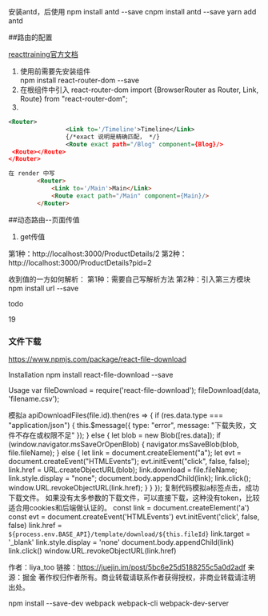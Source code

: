 
安装antd，后使用
npm install antd --save
cnpm install antd --save
yarn add antd





##路由的配置

[reacttraining官方文档](https://reacttraining.com/react-router/)

1. 使用前需要先安装组件   
    npm  install react-router-dom --save
2. 在根组件中引入 react-router-dom
    import {BrowserRouter as Router, Link, Route} from "react-router-dom";
3.   
```xml
<Router>  
                <Link to='/Timeline'>Timeline</Link>
                {/*exact 说明是精确匹配， */}
                <Route exact path="/Blog" component={Blog}/>
 <Route></Route> 
</Router>
```
``` html
在 render 中写
        <Router>
            <Link to='/Main'>Main</Link>
            <Route exact path="/Main" component={Main}/>
        </Router>

```

##动态路由--页面传值
1. get传值

第1种：http://localhost:3000/ProductDetails/2
第2种：http://localhost:3000/ProductDetails?pid=2

收到值的一方如何解析：
第1种：需要自己写解析方法
第2种：引入第三方模块         npm install url --save


todo

19




### 文件下载
https://www.npmjs.com/package/react-file-download

Installation
npm install react-file-download --save

Usage
var fileDownload = require('react-file-download');
fileDownload(data, 'filename.csv');


模拟a
apiDownloadFiles(file.id).then(res => {
          if (res.data.type === "application/json") {
            this.$message({
              type: "error",
              message: "下载失败，文件不存在或权限不足"
            });
          } else {
            let blob = new Blob([res.data]);
            if (window.navigator.msSaveOrOpenBlob) {
              navigator.msSaveBlob(blob, file.fileName);
            } else {
              let link = document.createElement("a");
              let evt = document.createEvent("HTMLEvents");
              evt.initEvent("click", false, false);
              link.href = URL.createObjectURL(blob); 
              link.download = file.fileName;
              link.style.display = "none";
              document.body.appendChild(link);
              link.click();
              window.URL.revokeObjectURL(link.href);
            }
          }
        });
复制代码模拟a标签点击，成功下载文件。
如果没有太多参数的下载文件，可以直接下载，这种没有token，比较适合用cookies和后端做认证的。
const link = document.createElement('a')
const evt = document.createEvent('HTMLEvents')
evt.initEvent('click', false, false)
link.href = `${process.env.BASE_API}/template/download/${this.fileId}`
link.target = '_blank'
link.style.display = 'none'
document.body.appendChild(link)
link.click()
window.URL.revokeObjectURL(link.href)

作者：liya_too
链接：https://juejin.im/post/5bc6e25d5188255c5a0d2adf
来源：掘金
著作权归作者所有。商业转载请联系作者获得授权，非商业转载请注明出处。



npm install --save-dev webpack webpack-cli webpack-dev-server



